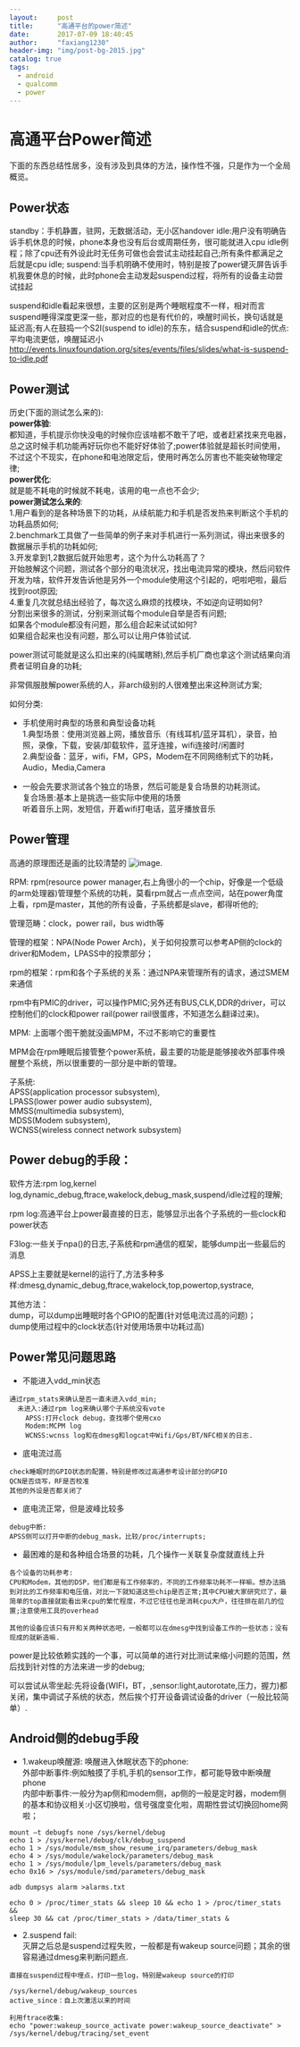 ```yaml
---
layout:     post
title:      "高通平台的power简述"
date:       2017-07-09 18:40:45
author:     "faxiang1230"
header-img: "img/post-bg-2015.jpg"
catalog: true
tags:
  - android
  - qualcomm
  - power
---
```

# 高通平台Power简述

下面的东西总结性居多，没有涉及到具体的方法，操作性不强，只是作为一个全局概览。

## Power状态
standby：手机静置，驻网，无数据活动，无小区handover
idle:用户没有明确告诉手机休息的时候，phone本身也没有后台或周期任务，很可能就进入cpu idle例程；除了cpu还有外设此时无任务可做也会尝试主动挂起自己;所有条件都满足之后就是cpu idle;
suspend:当手机明确不使用时，特别是按了power键灭屏告诉手机我要休息的时候，此时phone会主动发起suspend过程，将所有的设备主动尝试挂起

suspend和idle看起来很想，主要的区别是两个睡眠程度不一样，相对而言suspend睡得深度更深一些，那对应的也是有代价的，唤醒时间长，换句话就是延迟高;有人在鼓捣一个S2I(suspend to idle)的东东，结合suspend和idle的优点:平均电流更低，唤醒延迟小
http://events.linuxfoundation.org/sites/events/files/slides/what-is-suspend-to-idle.pdf

## Power测试
历史(下面的测试怎么来的):  
**power体验**:  
都知道，手机提示你快没电的时候你应该啥都不敢干了吧，或者赶紧找来充电器，总之这时候手机功能再好玩你也不能好好体验了;power体验就是超长时间使用，不过这个不现实，在phone和电池限定后，使用时再怎么厉害也不能突破物理定律;  
**power优化**:  
就是能不耗电的时候就不耗电，该用的电一点也不会少;  
**power测试怎么来的**:  
1.用户看到的是各种场景下的功耗，从续航能力和手机是否发热来判断这个手机的功耗品质如何;    
2.benchmark工具做了一些简单的例子来对手机进行一系列测试，得出来很多的数据展示手机的功耗如何;  
3.开发拿到1,2数据后就开始思考，这个为什么功耗高了？  
开始肢解这个问题，测试各个部分的电流状况，找出电流异常的模块，然后问软件开发为啥，软件开发告诉他是另外一个module使用这个引起的，吧啦吧啦，最后找到root原因;  
4.重复几次就总结出经验了，每次这么麻烦的找模块，不如逆向证明如何?  
分割出来很多的测试，分别来测试每个module自举是否有问题;  
如果各个module都没有问题，那么组合起来试试如何?  
如果组合起来也没有问题，那么可以让用户体验试试.  

power测试可能就是这么扣出来的(纯属瞎掰),然后手机厂商也拿这个测试结果向消费者证明自身的功耗;

非常佩服肢解power系统的人，非arch级别的人很难整出来这种测试方案;

如何分类:  
- 手机使用时典型的场景和典型设备功耗  
1.典型场景：使用浏览器上网，播放音乐（有线耳机/蓝牙耳机），录音，拍照，录像，下载，安装/卸载软件，蓝牙连接，wifi连接时/闲置时  
2.典型设备：蓝牙，wifi，FM，GPS，Modem在不同网络制式下的功耗，Audio，Media,Camera  

- 一般会先要求测试各个独立的场景，然后可能是复合场景的功耗测试。  
复合场景:基本上是挑选一些实际中使用的场景  
听着音乐上网，发短信，开着wifi打电话，蓝牙播放音乐
## Power管理

高通的原理图还是画的比较清楚的
![image](/images/8974arch.jpg).

RPM:
rpm(resource power manager,右上角很小的一个chip，好像是一个低级的arm处理器)管理整个系统的功耗，莫看rpm就占一点点空间，站在power角度上看，rpm是master，其他的所有设备，子系统都是slave，都得听他的;

管理范畴：clock，power rail，bus width等

管理的框架：NPA(Node Power Arch)，关于如何投票可以参考AP侧的clock的driver和Modem，LPASS中的投票部分；

rpm的框架：rpm和各个子系统的关系：通过NPA来管理所有的请求，通过SMEM来通信

rpm中有PMIC的driver，可以操作PMIC;另外还有BUS,CLK,DDR的driver，可以控制他们的clock和power rail(power rail很蛋疼，不知道怎么翻译过来)。

MPM:
上面哪个图干脆就没画MPM，不过不影响它的重要性

MPM会在rpm睡眠后接管整个power系统，最主要的功能是能够接收外部事件唤醒整个系统，所以很重要的一部分是中断的管理。

子系统:  
APSS(application processor subsystem),  
LPASS(lower power audio subsystem),  
MMSS(multimedia subsystem),  
MDSS(Modem subsystem),  
WCNSS(wireless connect network subsystem)
## Power debug的手段：

软件方法:rpm log,kernel log,dynamic_debug,ftrace,wakelock,debug_mask,suspend/idle过程的理解;

rpm log:高通平台上power最直接的日志，能够显示出各个子系统的一些clock和power状态

F3log:一些关于npa()的日志,子系统和rpm通信的框架，能够dump出一些最后的消息

APSS上主要就是kernel的运行了,方法多种多样:dmesg,dynamic_debug,ftrace,wakelock,top,powertop,systrace,

其他方法：  
dump，可以dump出睡眠时各个GPIO的配置(针对低电流过高的问题)；  
dump使用过程中的clock状态(针对使用场景中功耗过高)  

## Power常见问题思路
- 不能进入vdd_min状态
```
通过rpm_stats来确认是否一直未进入vdd_min;
  未进入:通过rpm log来确认哪个子系统没有vote
    APSS:打开clock debug，查找哪个使用cxo
    Modem:MCPM log
    WCNSS:wcnss log和在dmesg和logcat中Wifi/Gps/BT/NFC相关的日志.
```
- 底电流过高
```
check睡眠时的GPIO状态的配置，特别是修改过高通参考设计部分的GPIO
QCN是否烧写，RF是否校准
其他的外设是否都关闭了
```
- 底电流正常，但是波峰比较多
```
debug中断:
APSS侧可以打开中断的debug_mask，比较/proc/interrupts;
```
- 最困难的是和各种组合场景的功耗，几个操作一关联复杂度就直线上升

```
各个设备的功耗参考:
CPU和Modem，其他的DSP，他们都是有工作频率的，不同的工作频率功耗不一样嘛。想办法搞到对比的工作频率和电压值，对比一下就知道这些chip是否正常;其中CPU被大家研究烂了，最简单的top直接就能看出来cpu的繁忙程度，不过它往往也是消耗cpu大户，往往排在前几的位置;注意使用工具的overhead

其他的设备应该只有开和关两种状态吧，一般都可以在dmesg中找到设备工作的一些状态；没有现成的就新造嘛.
```

power是比较依赖实践的一个事，可以简单的进行对比测试来缩小问题的范围，然后找到针对性的方法来进一步的debug;

可以尝试从零坐起:先将设备(WIFI，BT，,sensor:light,autorotate,压力，握力)都关闭，集中调试子系统的状态，然后挨个打开设备调试设备的driver（一般比较简单）.

## Android侧的debug手段

- 1.wakeup唤醒源:
唤醒进入休眠状态下的phone:  
外部中断事件:例如触摸了手机,手机的sensor工作，都可能导致中断唤醒phone  
内部中断事件:一般分为ap侧和modem侧，ap侧的一般是定时器，modem侧的基本和协议相关:小区切换啦，信号强度变化啦，周期性尝试切换回home网啦；  

```
mount –t debugfs none /sys/kernel/debug
echo 1 > /sys/kernel/debug/clk/debug_suspend
echo 1 > /sys/module/msm_show_resume_irq/parameters/debug_mask
echo 4 > /sys/module/wakelock/parameters/debug_mask
echo 1 > /sys/module/lpm_levels/parameters/debug_mask
echo 0x16 > /sys/module/smd/parameters/debug_mask

adb dumpsys alarm >alarms.txt

echo 0 > /proc/timer_stats && sleep 10 && echo 1 > /proc/timer_stats &&
sleep 30 && cat /proc/timer_stats > /data/timer_stats &
```

- 2.suspend fail:  
灭屏之后总是suspend过程失败，一般都是有wakeup source问题；其余的很容易通过dmesg来判断问题点.

```
直接在suspend过程中埋点，打印一些log，特别是wakeup source的打印

/sys/kernel/debug/wakeup_sources
active_since：自上次激活以来的时间

利用ftrace收集:
echo "power:wakeup_source_activate power:wakeup_source_deactivate" >
/sys/kernel/debug/tracing/set_event
```

